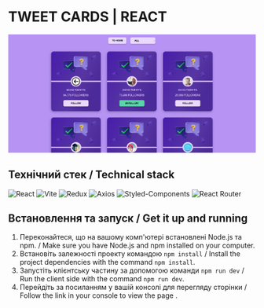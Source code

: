 # TWEET CARDS | REACT

![TWEET-CARDS](https://github.com/DimaSavchuk/tweet-cards/blob/main/src/assets/Screenshot_11.png)

## Технічний стек / Technical stack

![React](https://img.shields.io/badge/React-%23007ACC.svg?style=for-the-badge&logo=react&logoColor=white)
![Vite](https://img.shields.io/badge/vite-%23646CFF.svg?style=for-the-badge&logo=vite&logoColor=white)
![Redux](https://img.shields.io/badge/Redux-%23764ABC.svg?style=for-the-badge&logo=redux&logoColor=white)
![Axios](https://img.shields.io/badge/Axios-%23000000.svg?style=for-the-badge&logo=axios&logoColor=white)
![Styled-Components](https://img.shields.io/badge/Styled_Components-%23DB7093.svg?style=for-the-badge&logo=styled-components&logoColor=white)
![React Router](https://img.shields.io/badge/React_Router-%23000000.svg?style=for-the-badge&logo=react-router&logoColor=white)

## Встановлення та запуск / Get it up and running

1. Переконайтеся, що на вашому комп'ютері встановлені Node.js та npm. / Make
   sure you have Node.js and npm installed on your computer.
2. Встановіть залежності проекту командою `npm install` / Install the project
   dependencies with the command `npm install`.
3. Запустіть клієнтську частину за допомогою команди `npm run dev` / Run the
   client side with the command `npm run dev`.
4. Перейдіть за посиланням у вашій консолі для перегляду сторінки / Follow the
   link in your console to view the page .
